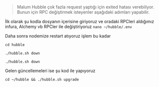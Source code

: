 >  Malum Hubble çok fazla request yaptığı için exited hatası verebiliyor. Bunun için RPC değiştirmek isteyenler aşağıdaki adımları yapabilir.


İlk olarak şu kodla dosyanın içerisine giriyoruz ve oradaki RPCleri aldığımız infura, Alchemy vb RPCler ile değiştiriyoruz
```nano ~/hubble/.env```

Daha sonra nodemize restart atıyoruz işlem bu kadar

 ```cd hubble```
> 
```./hubble.sh down```
> 
```./hubble.sh down```


Gelen güncellemeleri ise şu kod ile yapıyoruz
> 
```cd ~/hubble && ./hubble.sh upgrade```
